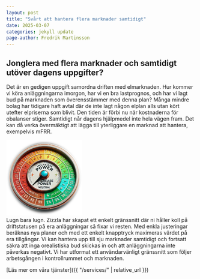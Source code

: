 ```yaml
---
layout: post
title: "Svårt att hantera flera marknader samtidigt"
date: 2025-03-07
categories: jekyll update
page-author: Fredrik Martinsson
---
```


## Jonglera med flera marknader och samtidigt utöver dagens uppgifter?

Det är en gedigen uppgift samordna driften med elmarknaden. Hur kommer vi köra anläggningarna imorgon, har vi en bra lastprognos, och har vi lagt bud på marknaden
som överensstämmer med denna plan? Många mindre bolag har tidigare haft avtal där de inte lagt någon elplan alls utan kört utefter elpriserna som blivit. Den tiden
är förbi nu när kostnaderna för obalanser stiger. Samtidigt når dagens hjälpmedel inte hela vägen fram. Det kan då verka övermäktigt att lägga till yterliggare en marknad att hantera, exempelvis mFRR.
<div style="text-align: left;">
  <img src="/assets/img/Post_2025-03-07.png" alt="image" style="max-width: 40%; height: auto;">
</div>
Lugn bara lugn. Zizzla har skapat ett enkelt gränssnitt där ni håller koll på driftstatusen på era anläggningar så fixar vi resten. Med enkla
justeringar beräknas nya planer och med ett enkelt knapptryck maximeras värdet på era tillgångar. Vi kan hantera upp till sju marknader samtidigt och fortsatt säkra
att inga orealistiska bud skickas in och att anläggningarna inte påverkas negativt. 
Vi har utformat ett användarvänligt gränssnitt som följer arbetsgången i kontrollrummet och marknaden. 

[Läs mer om våra tjänster]({{ "/services/" | relative_url }})



